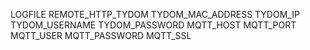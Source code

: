 LOGFILE
REMOTE_HTTP_TYDOM
TYDOM_MAC_ADDRESS
TYDOM_IP
TYDOM_USERNAME
TYDOM_PASSWORD
MQTT_HOST
MQTT_PORT
MQTT_USER
MQTT_PASSWORD
MQTT_SSL